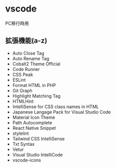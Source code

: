 # vscode
PC移行時用

## 拡張機能(a-z)

- Auto Close Tag
- Auto Rename Tag
- Cobalt2 Theme Official
- Code Runner
- CSS Peak
- ESLint
- Format HTML in PHP
- Git Graph
- Highlight Matching Tag
- HTMLHint
- IntelliSense for CSS class names in HTML
- Japanese Langage Pack for Visual Studio Code
- Material Icon Theme
- Path Autocomplete
- React Native Snippet
- stylelint
- Tailwind CSS IntelliSense
- Txt Syntax
- Vetur
- Visual Studio IntelliCode
- vscode-icons
